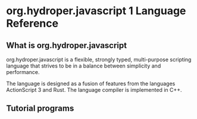 # org.hydroper.javascript 1 Language Reference

## What is org.hydroper.javascript

org.hydroper.javascript is a flexible, strongly typed, multi-purpose scripting language that strives to be in a balance between simplicity and performance.

The language is designed as a fusion of features from the languages ActionScript 3 and Rust. The language compiler is implemented in C++.

## Tutorial programs

